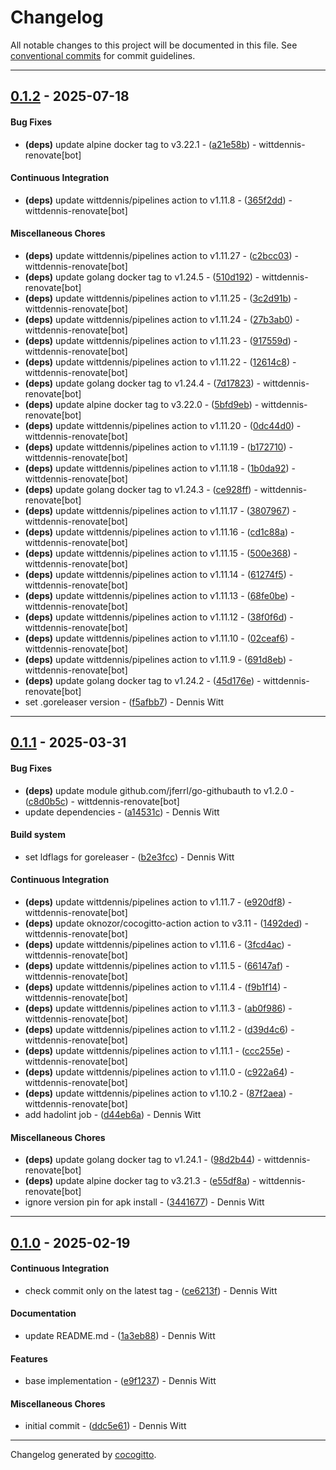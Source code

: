 # Changelog
All notable changes to this project will be documented in this file. See [conventional commits](https://www.conventionalcommits.org/) for commit guidelines.

- - -
## [0.1.2](https://github.com/wittdennis/github-app-cli/compare/f5afbb79a3f0712076120a70cbed79d67e7e82a5..0.1.2) - 2025-07-18
#### Bug Fixes
- **(deps)** update alpine docker tag to v3.22.1 - ([a21e58b](https://github.com/wittdennis/github-app-cli/commit/a21e58b5316ab61762ee1a9b024232e0a6dc9499)) - wittdennis-renovate[bot]
#### Continuous Integration
- **(deps)** update wittdennis/pipelines action to v1.11.8 - ([365f2dd](https://github.com/wittdennis/github-app-cli/commit/365f2dd23b4b26a199a458681c039c796e51a4f8)) - wittdennis-renovate[bot]
#### Miscellaneous Chores
- **(deps)** update wittdennis/pipelines action to v1.11.27 - ([c2bcc03](https://github.com/wittdennis/github-app-cli/commit/c2bcc03f60b73020c72403a172c68b831be39bca)) - wittdennis-renovate[bot]
- **(deps)** update golang docker tag to v1.24.5 - ([510d192](https://github.com/wittdennis/github-app-cli/commit/510d192f4f13333e0bcd3e943b98122cc1df27b8)) - wittdennis-renovate[bot]
- **(deps)** update wittdennis/pipelines action to v1.11.25 - ([3c2d91b](https://github.com/wittdennis/github-app-cli/commit/3c2d91b4e296b4d0bfaefaa742e1a1e14adf9b37)) - wittdennis-renovate[bot]
- **(deps)** update wittdennis/pipelines action to v1.11.24 - ([27b3ab0](https://github.com/wittdennis/github-app-cli/commit/27b3ab0c626b3b119c1b8ca9f631a114cd0efaca)) - wittdennis-renovate[bot]
- **(deps)** update wittdennis/pipelines action to v1.11.23 - ([917559d](https://github.com/wittdennis/github-app-cli/commit/917559d901c67f84e0ff3099e545b339ca4218f7)) - wittdennis-renovate[bot]
- **(deps)** update wittdennis/pipelines action to v1.11.22 - ([12614c8](https://github.com/wittdennis/github-app-cli/commit/12614c84be16a15896dc2a8f7ec7abd4ef593e37)) - wittdennis-renovate[bot]
- **(deps)** update golang docker tag to v1.24.4 - ([7d17823](https://github.com/wittdennis/github-app-cli/commit/7d178238db44fcaeeadc3693c8bc500752d33a19)) - wittdennis-renovate[bot]
- **(deps)** update alpine docker tag to v3.22.0 - ([5bfd9eb](https://github.com/wittdennis/github-app-cli/commit/5bfd9ebbc4acf4479c070c3fa2a5223bf377ee9b)) - wittdennis-renovate[bot]
- **(deps)** update wittdennis/pipelines action to v1.11.20 - ([0dc44d0](https://github.com/wittdennis/github-app-cli/commit/0dc44d05345983c575b1d0550b4e480695efadb4)) - wittdennis-renovate[bot]
- **(deps)** update wittdennis/pipelines action to v1.11.19 - ([b172710](https://github.com/wittdennis/github-app-cli/commit/b172710e699a7bbc9d1fbe989ef087581116f113)) - wittdennis-renovate[bot]
- **(deps)** update wittdennis/pipelines action to v1.11.18 - ([1b0da92](https://github.com/wittdennis/github-app-cli/commit/1b0da92be93698ae1e12359187dae1e2792e5e08)) - wittdennis-renovate[bot]
- **(deps)** update golang docker tag to v1.24.3 - ([ce928ff](https://github.com/wittdennis/github-app-cli/commit/ce928ff9301462edfe310de74d9361b73f94e16c)) - wittdennis-renovate[bot]
- **(deps)** update wittdennis/pipelines action to v1.11.17 - ([3807967](https://github.com/wittdennis/github-app-cli/commit/38079679162018d40b2ad29642c977743df2bc11)) - wittdennis-renovate[bot]
- **(deps)** update wittdennis/pipelines action to v1.11.16 - ([cd1c88a](https://github.com/wittdennis/github-app-cli/commit/cd1c88a348af91edc29baf23e570a8ef297cee83)) - wittdennis-renovate[bot]
- **(deps)** update wittdennis/pipelines action to v1.11.15 - ([500e368](https://github.com/wittdennis/github-app-cli/commit/500e368fb0fe8c68e7987fae8500cb50796f5ded)) - wittdennis-renovate[bot]
- **(deps)** update wittdennis/pipelines action to v1.11.14 - ([61274f5](https://github.com/wittdennis/github-app-cli/commit/61274f502b887d4cf42703117a4c47806f70c131)) - wittdennis-renovate[bot]
- **(deps)** update wittdennis/pipelines action to v1.11.13 - ([68fe0be](https://github.com/wittdennis/github-app-cli/commit/68fe0bebbf6d824df12eed3a80d50d6f232a439c)) - wittdennis-renovate[bot]
- **(deps)** update wittdennis/pipelines action to v1.11.12 - ([38f0f6d](https://github.com/wittdennis/github-app-cli/commit/38f0f6dddda10a394050e2727005f01f35470b09)) - wittdennis-renovate[bot]
- **(deps)** update wittdennis/pipelines action to v1.11.10 - ([02ceaf6](https://github.com/wittdennis/github-app-cli/commit/02ceaf6ebf55945787d0aca8da65884cd7ed88d9)) - wittdennis-renovate[bot]
- **(deps)** update wittdennis/pipelines action to v1.11.9 - ([691d8eb](https://github.com/wittdennis/github-app-cli/commit/691d8eb5c7f427698c1af9c5acde35f36e50e44b)) - wittdennis-renovate[bot]
- **(deps)** update golang docker tag to v1.24.2 - ([45d176e](https://github.com/wittdennis/github-app-cli/commit/45d176e081363b28e805f9bfb43f57d09ac78462)) - wittdennis-renovate[bot]
- set .goreleaser version - ([f5afbb7](https://github.com/wittdennis/github-app-cli/commit/f5afbb79a3f0712076120a70cbed79d67e7e82a5)) - Dennis Witt

- - -

## [0.1.1](https://github.com/wittdennis/github-app-cli/compare/b2e3fcc52a0981134ab263734ee993c2edcc0224..0.1.1) - 2025-03-31
#### Bug Fixes
- **(deps)** update module github.com/jferrl/go-githubauth to v1.2.0 - ([c8d0b5c](https://github.com/wittdennis/github-app-cli/commit/c8d0b5c7f0a4f55bdca3b2f4db58bc90e112a6e8)) - wittdennis-renovate[bot]
- update dependencies - ([a14531c](https://github.com/wittdennis/github-app-cli/commit/a14531cb1b80da1ef4a4d3a35aaf02e30e8d452e)) - Dennis Witt
#### Build system
- set ldflags for goreleaser - ([b2e3fcc](https://github.com/wittdennis/github-app-cli/commit/b2e3fcc52a0981134ab263734ee993c2edcc0224)) - Dennis Witt
#### Continuous Integration
- **(deps)** update wittdennis/pipelines action to v1.11.7 - ([e920df8](https://github.com/wittdennis/github-app-cli/commit/e920df8d986545eff6f05b6d15a9dab86fc9c6ab)) - wittdennis-renovate[bot]
- **(deps)** update oknozor/cocogitto-action action to v3.11 - ([1492ded](https://github.com/wittdennis/github-app-cli/commit/1492ded76660a5964901239b704b3b6d67c14043)) - wittdennis-renovate[bot]
- **(deps)** update wittdennis/pipelines action to v1.11.6 - ([3fcd4ac](https://github.com/wittdennis/github-app-cli/commit/3fcd4ac44d829ad2439f3d4ac3aff17e3c897c1a)) - wittdennis-renovate[bot]
- **(deps)** update wittdennis/pipelines action to v1.11.5 - ([66147af](https://github.com/wittdennis/github-app-cli/commit/66147aff2441fefd2136ba91c5d514ebb199b9fa)) - wittdennis-renovate[bot]
- **(deps)** update wittdennis/pipelines action to v1.11.4 - ([f9b1f14](https://github.com/wittdennis/github-app-cli/commit/f9b1f14d1c3ea449de2d6284012d87e0cb9545bd)) - wittdennis-renovate[bot]
- **(deps)** update wittdennis/pipelines action to v1.11.3 - ([ab0f986](https://github.com/wittdennis/github-app-cli/commit/ab0f986b29197b2bc94b271ca7f4825b72c384d2)) - wittdennis-renovate[bot]
- **(deps)** update wittdennis/pipelines action to v1.11.2 - ([d39d4c6](https://github.com/wittdennis/github-app-cli/commit/d39d4c623506895d53cdd4a6227539eb67f8cbb4)) - wittdennis-renovate[bot]
- **(deps)** update wittdennis/pipelines action to v1.11.1 - ([ccc255e](https://github.com/wittdennis/github-app-cli/commit/ccc255e3f962ab01adf39515157f37de5ff5a9c8)) - wittdennis-renovate[bot]
- **(deps)** update wittdennis/pipelines action to v1.11.0 - ([c922a64](https://github.com/wittdennis/github-app-cli/commit/c922a64b4229ba2048a0b4e72e7311af57d03a91)) - wittdennis-renovate[bot]
- **(deps)** update wittdennis/pipelines action to v1.10.2 - ([87f2aea](https://github.com/wittdennis/github-app-cli/commit/87f2aea5280347f3ffa123b32c4f7f833004d715)) - wittdennis-renovate[bot]
- add hadolint job - ([d44eb6a](https://github.com/wittdennis/github-app-cli/commit/d44eb6add63f6a9b3afaef301dc015821f6f876e)) - Dennis Witt
#### Miscellaneous Chores
- **(deps)** update golang docker tag to v1.24.1 - ([98d2b44](https://github.com/wittdennis/github-app-cli/commit/98d2b44c19aa119f678d1df57e52047add4208f5)) - wittdennis-renovate[bot]
- **(deps)** update alpine docker tag to v3.21.3 - ([e55df8a](https://github.com/wittdennis/github-app-cli/commit/e55df8ae1dc6dda49d3befe4211a59d3e269b17e)) - wittdennis-renovate[bot]
- ignore version pin for apk install - ([3441677](https://github.com/wittdennis/github-app-cli/commit/34416773e9e2cb67a34da2c3a35877981c513587)) - Dennis Witt

- - -

## [0.1.0](https://github.com/wittdennis/github-app-cli/compare/ddc5e611fc55a2c4f814bd5840976a58f3d24eea..0.1.0) - 2025-02-19
#### Continuous Integration
- check commit only on the latest tag - ([ce6213f](https://github.com/wittdennis/github-app-cli/commit/ce6213f5ecdea8938def2d4dfb981b55ee2961d2)) - Dennis Witt
#### Documentation
- update README.md - ([1a3eb88](https://github.com/wittdennis/github-app-cli/commit/1a3eb88355371d06216cb2bf4a05c51a9c09eb84)) - Dennis Witt
#### Features
- base implementation - ([e9f1237](https://github.com/wittdennis/github-app-cli/commit/e9f1237fb85eaed292b812862a817fc6eb8186dc)) - Dennis Witt
#### Miscellaneous Chores
- initial commit - ([ddc5e61](https://github.com/wittdennis/github-app-cli/commit/ddc5e611fc55a2c4f814bd5840976a58f3d24eea)) - Dennis Witt

- - -

Changelog generated by [cocogitto](https://github.com/cocogitto/cocogitto).